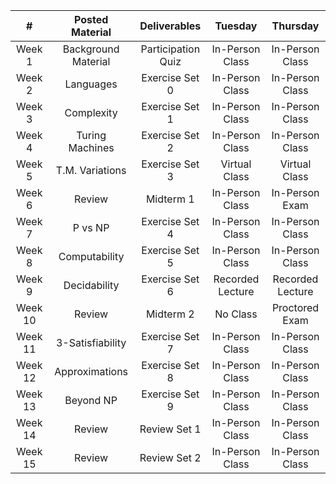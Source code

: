 |    #    | Posted Material     | Deliverables       | Tuesday          | Thursday         |
|:-------:|:-------------------:|:------------------:|:----------------:|:----------------:|
| Week 1  | Background Material | Participation Quiz | In-Person Class  | In-Person Class  |
| Week 2  | Languages           | Exercise Set 0     | In-Person Class  | In-Person Class  |
| Week 3  | Complexity          | Exercise Set 1     | In-Person Class  | In-Person Class  |
| Week 4  | Turing Machines     | Exercise Set 2     | In-Person Class  | In-Person Class  |
| Week 5  | T.M. Variations     | Exercise Set 3     | Virtual Class    | Virtual Class    |
| Week 6  | Review              | Midterm 1          | In-Person Class  | In-Person Exam   |
| Week 7  | P vs NP             | Exercise Set 4     | In-Person Class  | In-Person Class  |
| Week 8  | Computability       | Exercise Set 5     | In-Person Class  | In-Person Class  |
| Week 9  | Decidability        | Exercise Set 6     | Recorded Lecture | Recorded Lecture |
| Week 10 | Review              | Midterm 2          | No Class         | Proctored Exam   |
| Week 11 | 3-Satisfiability    | Exercise Set 7     | In-Person Class  | In-Person Class  |
| Week 12 | Approximations      | Exercise Set 8     | In-Person Class  | In-Person Class  |
| Week 13 | Beyond NP           | Exercise Set 9     | In-Person Class  | In-Person Class  |
| Week 14 | Review              | Review Set 1       | In-Person Class  | In-Person Class  |
| Week 15 | Review              | Review Set 2       | In-Person Class  | In-Person Class  |
